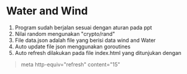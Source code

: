 
# Water and Wind 

1. Program sudah berjalan sesuai dengan aturan pada ppt
2. Nilai random mengunakan 	"crypto/rand"
3. File data.json adalah file yang berisi data wind and Water
4. Auto update file json menggunakan goroutines
5. Auto refresh dilakukan pada file index.html yang ditunjukan dengan
 > meta http-equiv="refresh" content="15"
